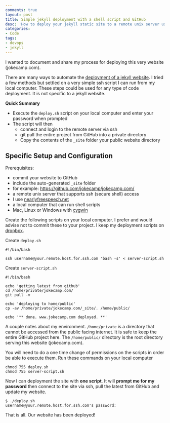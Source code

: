 ```yaml
---
comments: true
layout: post
title: Simple jekyll deployment with a shell script and GitHub
desc: 'How to deploy your jekyll static site to a remote unix server using ssh, GitHub and a simple shell script.'
categories:
- Code
tags:
- devops
- jekyll
---
```


I wanted to document and share my process for deploying this very website (jokecamp.com).

There are many ways to automate the [deployment of a jekyll website](http://jekyllrb.com/docs/deployment-methods/). I tried a few methods but settled on a very simple ssh script I can run from my local computer. These steps could be used for any type of code deployment. It is not specific to a jekyll website.

**Quick Summary**

- Execute the `deploy.sh` script on your local computer and enter your password when prompted
- The script will then
  - connect and login to the remote server via ssh
  - git pull the entire project from GitHub into a private directory
  - Copy the contents of the `_site` folder your public website directory

## Specific Setup and Configuration

Prerequisites:

- commit your website to GitHub
 - include the auto-generated `_site` folder
 - for example: <https://github.com/jokecamp/jokecamp.com/>
- a remote unix server that supports ssh (secure shell) access
 - I use [nearlyfreespeech.net](https://www.nearlyfreespeech.net/)
- a local computer that can run shell scripts
 - Mac, Linux or Windows with [cygwin](https://www.cygwin.com/)

Create the following scripts on your local computer. I prefer and would advise not to commit these to your project. I keep my deployment scripts on [dropbox](http://dropbox.com).

Create `deploy.sh`

```
#!/bin/bash

ssh username@your.remote.host.for.ssh.com 'bash -s' < server-script.sh
```

Create `server-script.sh`

```
#!/bin/bash

echo 'getting latest from github'
cd /home/private/jokecamp.com/
git pull -v

echo 'deploying to home/public'
cp -av /home/private/jokecamp.com/_site/. /home/public/

echo '** done. www.jokecamp.com deployed. **'
```

A couple notes about my environment. `/home/private` is a directory that cannot be accessed from the public facing internet. It is safe to keep the entire GitHub project here. The `/home/public/` directory is the root directory serving this website (jokecamp.com).

You will need to do a one time change of permissions on the scripts in order be able to execute them. Run these commands on your local computer

```
chmod 755 deploy.sh
chmod 755 server-script.sh
```

Now I can deployment the site with **one script**. It will **prompt me for my password** then connect to the site via ssh, pull the latest from GitHub and update my website.

```
$ ./deploy.sh
username@your.remote.host.for.ssh.com's password:
```

That is all. Our website has been deployed!
